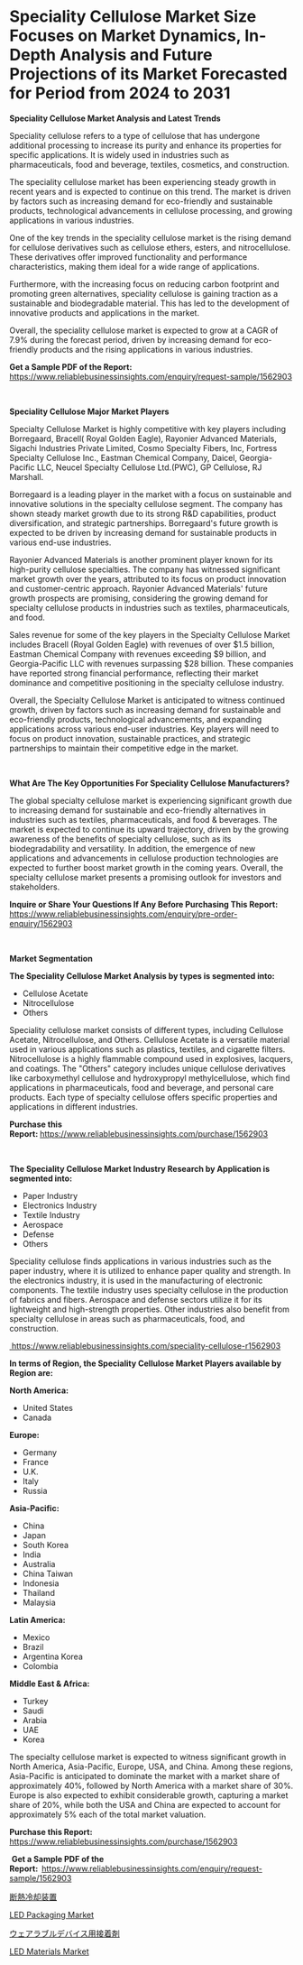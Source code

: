 <p><h1>Speciality Cellulose Market Size Focuses on Market Dynamics, In-Depth Analysis and Future Projections of its Market Forecasted for Period from 2024 to 2031</h1></p><p><strong>Speciality Cellulose Market Analysis and Latest Trends</strong></p>
<p><p>Speciality cellulose refers to a type of cellulose that has undergone additional processing to increase its purity and enhance its properties for specific applications. It is widely used in industries such as pharmaceuticals, food and beverage, textiles, cosmetics, and construction.</p><p>The speciality cellulose market has been experiencing steady growth in recent years and is expected to continue on this trend. The market is driven by factors such as increasing demand for eco-friendly and sustainable products, technological advancements in cellulose processing, and growing applications in various industries.</p><p>One of the key trends in the speciality cellulose market is the rising demand for cellulose derivatives such as cellulose ethers, esters, and nitrocellulose. These derivatives offer improved functionality and performance characteristics, making them ideal for a wide range of applications.</p><p>Furthermore, with the increasing focus on reducing carbon footprint and promoting green alternatives, speciality cellulose is gaining traction as a sustainable and biodegradable material. This has led to the development of innovative products and applications in the market.</p><p>Overall, the speciality cellulose market is expected to grow at a CAGR of 7.9% during the forecast period, driven by increasing demand for eco-friendly products and the rising applications in various industries.</p></p>
<p><strong>Get a Sample PDF of the Report:&nbsp;</strong> <a href="https://www.reliablebusinessinsights.com/enquiry/request-sample/1562903">https://www.reliablebusinessinsights.com/enquiry/request-sample/1562903</a></p>
<p>&nbsp;</p>
<p><strong>Speciality Cellulose Major Market Players</strong></p>
<p><p>Specialty Cellulose Market is highly competitive with key players including Borregaard, Bracell( Royal Golden Eagle), Rayonier Advanced Materials, Sigachi Industries Private Limited, Cosmo Specialty Fibers, Inc, Fortress Specialty Cellulose Inc., Eastman Chemical Company, Daicel, Georgia-Pacific LLC, Neucel Specialty Cellulose Ltd.(PWC), GP Cellulose, RJ Marshall.</p><p>Borregaard is a leading player in the market with a focus on sustainable and innovative solutions in the specialty cellulose segment. The company has shown steady market growth due to its strong R&D capabilities, product diversification, and strategic partnerships. Borregaard's future growth is expected to be driven by increasing demand for sustainable products in various end-use industries.</p><p>Rayonier Advanced Materials is another prominent player known for its high-purity cellulose specialties. The company has witnessed significant market growth over the years, attributed to its focus on product innovation and customer-centric approach. Rayonier Advanced Materials' future growth prospects are promising, considering the growing demand for specialty cellulose products in industries such as textiles, pharmaceuticals, and food.</p><p>Sales revenue for some of the key players in the Specialty Cellulose Market includes Bracell (Royal Golden Eagle) with revenues of over $1.5 billion, Eastman Chemical Company with revenues exceeding $9 billion, and Georgia-Pacific LLC with revenues surpassing $28 billion. These companies have reported strong financial performance, reflecting their market dominance and competitive positioning in the specialty cellulose industry.</p><p>Overall, the Specialty Cellulose Market is anticipated to witness continued growth, driven by factors such as increasing demand for sustainable and eco-friendly products, technological advancements, and expanding applications across various end-user industries. Key players will need to focus on product innovation, sustainable practices, and strategic partnerships to maintain their competitive edge in the market.</p></p>
<p>&nbsp;</p>
<p><strong>What Are The Key Opportunities For Speciality Cellulose Manufacturers?</strong></p>
<p><p>The global specialty cellulose market is experiencing significant growth due to increasing demand for sustainable and eco-friendly alternatives in industries such as textiles, pharmaceuticals, and food & beverages. The market is expected to continue its upward trajectory, driven by the growing awareness of the benefits of specialty cellulose, such as its biodegradability and versatility. In addition, the emergence of new applications and advancements in cellulose production technologies are expected to further boost market growth in the coming years. Overall, the specialty cellulose market presents a promising outlook for investors and stakeholders.</p></p>
<p><strong>Inquire or Share Your Questions If Any Before Purchasing This Report:</strong> <a href="https://www.reliablebusinessinsights.com/enquiry/pre-order-enquiry/1562903">https://www.reliablebusinessinsights.com/enquiry/pre-order-enquiry/1562903</a></p>
<p>&nbsp;</p>
<p><strong>Market Segmentation</strong></p>
<p><strong>The Speciality Cellulose Market Analysis by types is segmented into:</strong></p>
<p><ul><li>Cellulose Acetate</li><li>Nitrocellulose</li><li>Others</li></ul></p>
<p><p>Speciality cellulose market consists of different types, including Cellulose Acetate, Nitrocellulose, and Others. Cellulose Acetate is a versatile material used in various applications such as plastics, textiles, and cigarette filters. Nitrocellulose is a highly flammable compound used in explosives, lacquers, and coatings. The "Others" category includes unique cellulose derivatives like carboxymethyl cellulose and hydroxypropyl methylcellulose, which find applications in pharmaceuticals, food and beverage, and personal care products. Each type of specialty cellulose offers specific properties and applications in different industries.</p></p>
<p><strong>Purchase this Report:&nbsp;</strong><a href="https://www.reliablebusinessinsights.com/purchase/1562903">https://www.reliablebusinessinsights.com/purchase/1562903</a></p>
<p>&nbsp;</p>
<p><strong>The Speciality Cellulose Market Industry Research by Application is segmented into:</strong></p>
<p><ul><li>Paper Industry</li><li>Electronics Industry</li><li>Textile Industry</li><li>Aerospace</li><li>Defense</li><li>Others</li></ul></p>
<p><p>Speciality cellulose finds applications in various industries such as the paper industry, where it is utilized to enhance paper quality and strength. In the electronics industry, it is used in the manufacturing of electronic components. The textile industry uses specialty cellulose in the production of fabrics and fibers. Aerospace and defense sectors utilize it for its lightweight and high-strength properties. Other industries also benefit from specialty cellulose in areas such as pharmaceuticals, food, and construction.</p></p>
<p><a href="https://www.reliablebusinessinsights.com/speciality-cellulose-r1562903">&nbsp;https://www.reliablebusinessinsights.com/speciality-cellulose-r1562903</a></p>
<p><strong>In terms of Region, the Speciality Cellulose Market Players available by Region are:</strong></p>
<p>
    <p> <strong> North America: </strong>
        <ul>
            <li>United States</li>
            <li>Canada</li>
        </ul>
        </p> 
    <p> <strong> Europe: </strong>
        <ul>
            <li>Germany</li>
            <li>France</li>
            <li>U.K.</li>
            <li>Italy</li>
            <li>Russia</li>
        </ul>
        </p> 
    <p> <strong> Asia-Pacific: </strong>
        <ul>
            <li>China</li>
            <li>Japan</li>
            <li>South Korea</li>
            <li>India</li>
            <li>Australia</li>
            <li>China Taiwan</li>
            <li>Indonesia</li>
            <li>Thailand</li>
            <li>Malaysia</li>
        </ul>
        </p> 
    <p> <strong> Latin America: </strong>
        <ul>
            <li>Mexico</li>
            <li>Brazil</li>
            <li>Argentina Korea</li>
            <li>Colombia</li>
        </ul>
        </p> 
    <p> <strong> Middle East & Africa: </strong>
        <ul>
            <li>Turkey</li>
            <li>Saudi</li>
            <li>Arabia</li>
            <li>UAE</li>
            <li>Korea</li>
        </ul>
    </p>
    </p>
<p><p>The specialty cellulose market is expected to witness significant growth in North America, Asia-Pacific, Europe, USA, and China. Among these regions, Asia-Pacific is anticipated to dominate the market with a market share of approximately 40%, followed by North America with a market share of 30%. Europe is also expected to exhibit considerable growth, capturing a market share of 20%, while both the USA and China are expected to account for approximately 5% each of the total market valuation.</p></p>
<p><strong>Purchase this Report: </strong><a href="https://www.reliablebusinessinsights.com/purchase/1562903">https://www.reliablebusinessinsights.com/purchase/1562903</a></p>
<p>&nbsp;<strong>Get a Sample PDF of the Report:&nbsp;&nbsp;</strong><a href="https://www.reliablebusinessinsights.com/enquiry/request-sample/1562903">https://www.reliablebusinessinsights.com/enquiry/request-sample/1562903</a></p>
<p><strong></strong></p>
<p><p><a href="https://github.com/AbigaleHuel/Market-Research-Report-List-1/blob/main/5131451136029.md">断熱冷却装置</a></p><p><a href="https://github.com/zcbxbnir25/Market-Research-Report-List-1/blob/main/led-packaging-market.md">LED Packaging Market</a></p><p><a href="https://github.com/AdellaPrice2023/Market-Research-Report-List-1/blob/main/9630579136028.md">ウェアラブルデバイス用接着剤</a></p><p><a href="https://github.com/brendafegmorris532/Market-Research-Report-List-1/blob/main/led-materials-market.md">LED Materials Market</a></p></p>